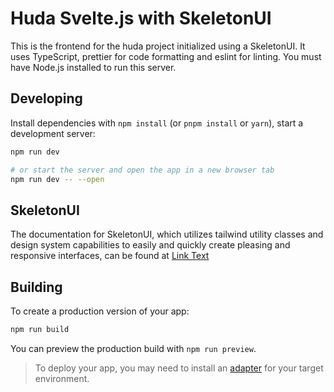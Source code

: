 # Huda Svelte.js with SkeletonUI

This is the frontend for the huda project initialized using a SkeletonUI. It uses TypeScript, prettier for code formatting and eslint for linting.
You must have Node.js installed to run this server.

## Developing

Install dependencies with `npm install` (or `pnpm install` or `yarn`), start a development server:

```bash
npm run dev

# or start the server and open the app in a new browser tab
npm run dev -- --open
```

## SkeletonUI

The documentation for SkeletonUI, which utilizes tailwind utility classes and design system capabilities to easily and quickly create pleasing and responsive interfaces, can be found at [Link Text](https://www.skeleton.dev/docs/get-started)

## Building

To create a production version of your app:

```bash
npm run build
```

You can preview the production build with `npm run preview`.

> To deploy your app, you may need to install an [adapter](https://kit.svelte.dev/docs/adapters) for your target environment.
